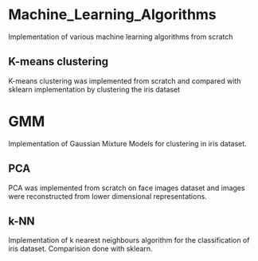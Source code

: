 # Machine_Learning_Algorithms
Implementation of various machine learning algorithms from scratch

## K-means clustering
K-means clustering was implemented from scratch and compared with sklearn implementation by clustering the iris dataset

# GMM
Implementation of Gaussian Mixture Models for clustering in iris dataset.

## PCA
PCA was implemented from scratch on face images dataset and images were reconstructed from lower dimensional representations.

## k-NN
Implementation of k nearest neighbours algorithm for the classification of iris dataset. Comparision done with sklearn.
